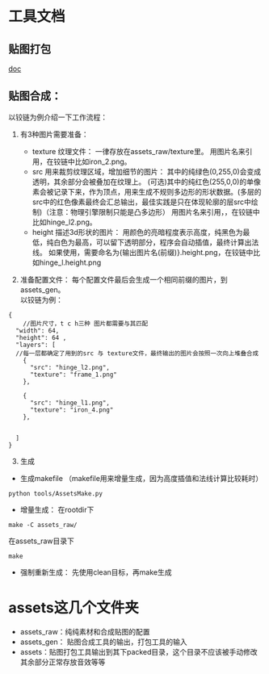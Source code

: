 # 工具文档
## 贴图打包
[doc](https://libgdx.com/wiki/tools/texture-packer)
## 贴图合成：
以铰链为例介绍一下工作流程：  
1. 有3种图片需要准备：

    * texture 纹理文件：
    一律存放在assets_raw/texture里。
    用图片名来引用，在铰链中比如iron_2.png。
    * src 用来裁剪纹理区域，增加细节的图片：
    其中的纯绿色(0,255,0)会变成透明，其余部分会被叠加在纹理上。
    (可选)其中的纯红色(255,0,0)的单像素会被记录下来，作为顶点，用来生成不规则多边形的形状数据。(多层的src中的红色像素最终会汇总输出，最佳实践是只在体现轮廓的层src中绘制)（注意：物理引擎限制只能是凸多边形）
    用图片名来引用，，在铰链中比如hinge_l2.png。
    * height 描述3d形状的图片：
    用颜色的亮暗程度表示高度，纯黑色为最低，纯白色为最高，可以留下透明部分，程序会自动插值，最终计算出法线。
    如果使用，需要命名为{输出图片名(前缀)}.height.png，在铰链中比如hinge_l.height.png
    
2. 准备配置文件：
每个配置文件最后会生成一个相同前缀的图片，到assets_gen。  
以铰链为例：

```json5
{
    //图片尺寸，t c h三种 图片都需要与其匹配
  "width": 64,
  "height": 64 ,
  "layers": [
  //每一层都确定了用到的src 与 texture文件，最终输出的图片会按照一次向上堆叠合成
    {
      "src": "hinge_l2.png",
      "texture": "frame_1.png"
    },

    {
      "src": "hinge_l1.png",
      "texture": "iron_4.png"
    },


  ]
}
```

3. 生成

* 生成makefile （makefile用来增量生成，因为高度插值和法线计算比较耗时）
```shell
python tools/AssetsMake.py
```

* 增量生成：
在rootdir下
```shell
make -C assets_raw/
```
在assets_raw目录下
```shell
make 
```
* 强制重新生成：
先使用clean目标，再make生成

# assets这几个文件夹
* assets_raw：纯纯素材和合成贴图的配置  
* assets_gen： 贴图合成工具的输出，打包工具的输入
* assets：贴图打包工具输出到其下packed目录，这个目录不应该被手动修改
其余部分正常存放音效等等
